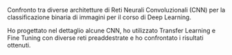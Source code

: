 Confronto tra diverse architetture di Reti Neurali Convoluzionali (CNN) per la classificazione binaria di immagini per il corso di Deep Learning.

Ho progettato nel dettaglio alcune CNN, ho utilizzato Transfer Learning e Fine Tuning con diverse reti preaddestrate e ho confrontato i risultati ottenuti.
